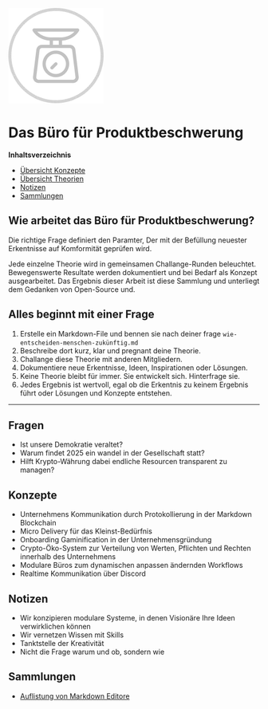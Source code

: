 ![Das Büro für Produktbeschwerung](beschwerung.png)

# Das Büro für Produktbeschwerung

**Inhaltsverzeichnis**
- [Übersicht Konzepte](#Konzepte)
- [Übersicht Theorien](#Theorien)
- [Notizen](#Notizen)
- [Sammlungen](#Sammlungen)


## Wie arbeitet das Büro für Produktbeschwerung?
Die richtige Frage definiert den Paramter, Der mit der Befüllung neuester Erkentnisse auf Komformität geprüfen wird.

Jede einzelne Theorie wird in gemeinsamen Challange-Runden beleuchtet.
Bewegenswerte Resultate werden dokumentiert und bei Bedarf als Konzept ausgearbeitet.
Das Ergebnis dieser Arbeit ist diese Sammlung und unterliegt dem Gedanken von Open-Source und.

## Alles beginnt mit einer Frage
1. Erstelle ein Markdown-File und bennen sie nach deiner frage `wie-entscheiden-menschen-zukünftig.md`
2. Beschreibe dort kurz, klar und pregnant deine Theorie.
3. Challange diese Theorie mit anderen Mitgliedern.
4. Dokumentiere neue Erkentnisse, Ideen, Inspirationen oder Lösungen.
5. Keine Theorie bleibt für immer. Sie entwickelt sich. Hinterfrage sie.
6. Jedes Ergebnis ist wertvoll, egal ob die Erkentnis zu keinem Ergebnis führt oder Lösungen und Konzepte entstehen.

---

## Fragen
  - Ist unsere Demokratie veraltet?
  - Warum findet 2025 ein wandel in der Gesellschaft statt?
  - Hilft Krypto-Währung dabei endliche Resourcen transparent zu managen?

## Konzepte
  - Unternehmens Kommunikation durch Protokollierung in der Markdown Blockchain
  - Micro Delivery für das Kleinst-Bedürfnis
  - Onboarding Gaminification in der Unternehmensgründung
  - Crypto-Öko-System zur Verteilung von Werten, Pflichten und Rechten innerhalb des Unternehmens
  - Modulare Büros zum dynamischen anpassen ändernden Workflows
  - Realtime Kommunikation über Discord

## Notizen
- Wir konzipieren modulare Systeme, in denen Visionäre Ihre Ideen verwirklichen können
- Wir vernetzen Wissen mit Skills
- Tanktstelle der Kreativität
- Nicht die Frage warum und ob, sondern wie

## Sammlungen
- [Auflistung von Markdown Editore](liste-markdown-editor.md)
